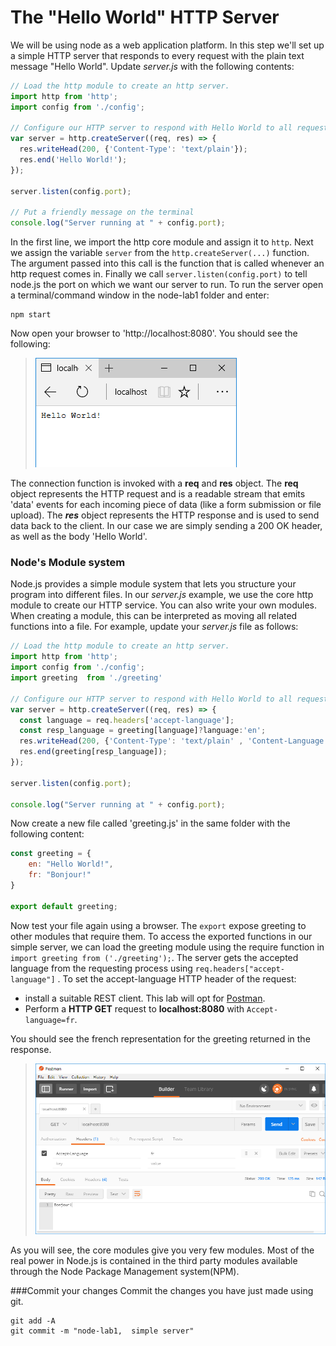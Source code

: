 # The "Hello World" HTTP Server



We will be using node as a web application platform. In this step we'll set up a simple HTTP server that responds to every request with the plain text message "Hello World". Update *server.js*  with the following contents:

```javascript
// Load the http module to create an http server.
import http from 'http';
import config from './config';

// Configure our HTTP server to respond with Hello World to all requests.
var server = http.createServer((req, res) => {
  res.writeHead(200, {'Content-Type': 'text/plain'});
  res.end('Hello World!');
});

server.listen(config.port);

// Put a friendly message on the terminal
console.log("Server running at " + config.port);
```

In the first line, we import the http core module and assign it to ``http``. Next we assign the variable  ``server`` from the ``http.createServer(...)`` function. The argument passed into this call is the function that is called whenever an http request comes in.
Finally we call ``server.listen(config.port)`` to tell node.js the port on which we want our server to run.
To run the server open a terminal/command window in the node-lab1 folder and enter:

```
npm start
```
Now open your browser to 'http://localhost:8080'. You should see the following:

>![Node Hello World](./img/hello_world.png)


The connection function is invoked with a **req** and **res** object. The **req** object represents the HTTP request and is a readable stream that emits 'data' events for each incoming piece of data (like a form submission or file upload). The ***res*** object represents the HTTP response and is used to send data back to the client. In our case we are simply sending a 200 OK header, as well as the body 'Hello World'.

### Node's Module system
Node.js provides a simple module system that lets you structure your program into different files. In our *server.js* example, we use the core http module to create our HTTP service. You can also write your own modules. When creating a module, this can be interpreted as moving all related functions into a file. For example, update your *server.js* file as follows:


```javascript
// Load the http module to create an http server.
import http from 'http';
import config from './config';
import greeting  from './greeting'

// Configure our HTTP server to respond with Hello World to all requests.
var server = http.createServer((req, res) => {
  const language = req.headers['accept-language'];
  const resp_language = greeting[language]?language:'en';
  res.writeHead(200, {'Content-Type': 'text/plain' , 'Content-Language': resp_language});
  res.end(greeting[resp_language]);
});

server.listen(config.port);

console.log("Server running at " + config.port);
```

Now create a new file called 'greeting.js' in the same folder with the following content:

```javascript
const greeting = {
    en: "Hello World!",
    fr: "Bonjour!"
}

export default greeting;
```

Now test your file again using a browser. The ``export`` expose greeting to other modules that require them. To access the exported functions in our simple server, we can load the greeting module using the require function in ``import greeting from ('./greeting');``. The server gets the accepted language from the requesting process using ``req.headers["accept-language"]`` . To set the accept-language HTTP header of the request:

- install a suitable REST client. This lab will opt for [Postman](https://www.getpostman.com/).
- Perform a **HTTP GET** request to **localhost:8080** with ``Accept-language=fr``.

You should see the french representation for the greeting returned in the response.

> ![Greeting in French](./img/greeting_in_french.png)

As you will see, the core modules give you very few modules. Most of the real power in Node.js is contained in the third party modules available through the Node Package Management system(NPM).

###Commit your changes
Commit the changes you have just made using git.

```script
git add -A
git commit -m "node-lab1,  simple server"
```

